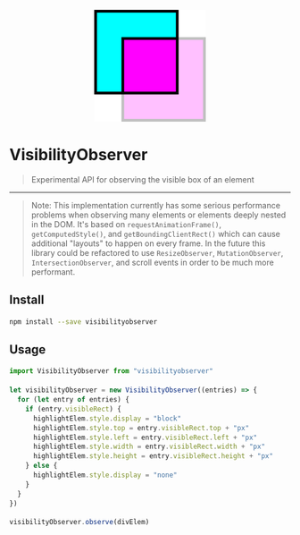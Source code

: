 <p align="center">
  <img src=".github/logo.png" width="200" height="200"/>
</P>

# VisibilityObserver

> Experimental API for observing the visible box of an element

---

> Note: This implementation currently has some serious performance problems when
> observing many elements or elements deeply nested in the DOM. It's based on
> `requestAnimationFrame()`, `getComputedStyle()`, and `getBoundingClientRect()`
> which can cause additional "layouts" to happen on every frame. In the future
> this library could be refactored to use `ResizeObserver`, `MutationObserver`,
> `IntersectionObserver`, and scroll events in order to be much more performant.

## Install

```sh
npm install --save visibilityobserver
```

## Usage

```js
import VisibilityObserver from "visibilityobserver"

let visibilityObserver = new VisibilityObserver((entries) => {
  for (let entry of entries) {
    if (entry.visibleRect) {
      highlightElem.style.display = "block"
      highlightElem.style.top = entry.visibleRect.top + "px"
      highlightElem.style.left = entry.visibleRect.left + "px"
      highlightElem.style.width = entry.visibleRect.width + "px"
      highlightElem.style.height = entry.visibleRect.height + "px"
    } else {
      highlightElem.style.display = "none"
    }
  }
})

visibilityObserver.observe(divElem)
```
